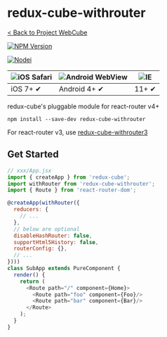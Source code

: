 # redux-cube-withrouter

[< Back to Project WebCube](https://github.com/dexteryy/Project-WebCube/)

[![NPM Version][npm-image]][npm-url]
<!-- [![Build Status][travis-image]][travis-url]
[![Dependencies Status][dep-image]][dep-url] -->

[![Nodei][nodei-image]][npm-url]

[npm-image]: https://img.shields.io/npm/v/redux-cube-withrouter.svg
[nodei-image]: https://nodei.co/npm/redux-cube-withrouter.png?downloads=true
[npm-url]: https://npmjs.org/package/redux-cube-withrouter
<!--
[travis-image]: https://img.shields.io/travis/dexteryy/redux-cube-withrouter/master.svg
[travis-url]: https://travis-ci.org/dexteryy/redux-cube-withrouter
[dep-image]: https://david-dm.org/dexteryy/redux-cube-withrouter.svg
[dep-url]: https://david-dm.org/dexteryy/redux-cube-withrouter
-->

![iOS Safari](https://github.com/alrra/browser-logos/raw/master/src/safari-ios/safari-ios_48x48.png) | ![Android WebView](https://github.com/alrra/browser-logos/raw/master/src/android/android_48x48.png) | ![IE](https://raw.github.com/alrra/browser-logos/master/src/archive/internet-explorer_9-11/internet-explorer_9-11_48x48.png) |
--- | --- | --- |
iOS 7+ ✔ | Android 4+ ✔ | 11+ ✔ |

redux-cube's pluggable module for react-router v4+

```
npm install --save-dev redux-cube-withrouter
```

For react-router v3, use [redux-cube-withrouter3](https://github.com/dexteryy/Project-WebCube/tree/master/packages/redux-cube-withrouter3)

## Get Started

```js
// xxx/App.jsx
import { createApp } from 'redux-cube';
import withRouter from 'redux-cube-withrouter';
import { Route } from 'react-router-dom';

@createApp(withRouter({
  reducers: {
    // ...
  },
  // below are optional
  disableHashRouter: false,
  supportHtml5History: false,
  routerConfig: {},
  // ...
})))
class SubApp extends PureComponent {
  render() {
    return (
      <Route path="/" component={Home}>
        <Route path="foo" component={Foo}/>
        <Route path="bar" component={Bar}/>
      </Route>
    );
  }
}
```
